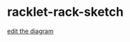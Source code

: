 # racklet-rack-sketch

[edit the diagram](https://app.diagrams.net/#Horangecms%2Fracklet-rack-sketch%2Fmain%2Fracklet-rack-sketch.drawio)
